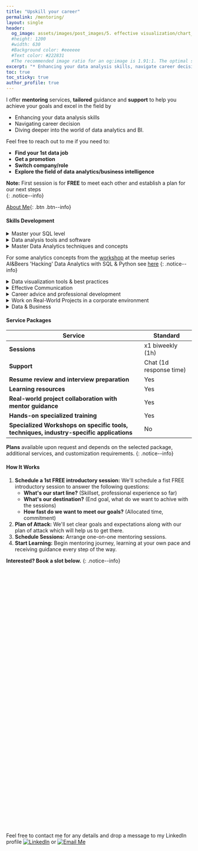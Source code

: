 ```yaml
---
title: "Upskill your career"
permalink: /mentoring/
layout: single
header:
  og_image: assets/images/post_images/5. effective visualization/chart_og.jpg
  #height: 1200
  #width: 630
  #Background color: #eeeeee
  #Text color: #222831
  #The recommended image ratio for an og:image is 1.91:1. The optimal size would be 1200 x 630.
excerpt: "* Enhancing your data analysis skills, navigate career decisions, dive deeper into the world of data analytics and BI. The first introductory session is for free."
toc: true
toc_sticky: true
author_profile: true
---
```


I offer **mentoring** services, **tailored** guidance and **support** to help you achieve your goals and excel in the field by 
* Enhancing your data analysis skills
* Navigating career decision
* Diving deeper into the world of data analytics and BI. 

Feel free to reach out to me if you need to:
* **Find your 1st data job**
* **Get a promotion**
* **Switch company/role**
* **Explore the field of data analytics/business intelligence**

**Note:** First session is for **FREE** to meet each other and establish a plan for our next steps<br>
{: .notice--info}

[About Me](https://angeanto.github.io/about/){: .btn .btn--info}

#### **Skills Development**

<details>
   <summary>Master your SQL level</summary>
   <span class="inner-pre" style="font-size: 13px">
   - Advanced Querying Skills<br>
   - Optimization and Performance Tuning<br>
   </span>
</details>

<details>
   <summary>Data analysis tools and software</summary>
   <span class="inner-pre" style="font-size: 13px">
   - Python<br>
   - R<br>
   - Git<br>
   </span>
</details>

<details>
   <summary>Master Data Analytics techniques and concepts</summary>
   <span class="inner-pre" style="font-size: 13px">
   - Critical Thinking and Problem-Solving<br>
   - Domain Knowledge Application<br>
   - Understanding of Statistical Methods<br>
   - Data Cleaning and Preprocessing<br>
   - Big Data Handling<br>
   </span>
</details>

   For some analytics concepts from the [workshop](https://www.meetup.com/ai-and-beers/events/297355998/) at the meetup series AI&Beers 'Hacking' Data Analytics with SQL & Python see [here](https://github.com/angeanto/ai_and_beers_hacking_data_and_analytics/blob/main/Hacking_Data_Analytics_with_SQL_%26_Python.ipynb)
{: .notice--info}

<details>
   <summary>Data visualization tools & best practices</summary>
   <span class="inner-pre" style="font-size: 13px">
   - Tableau<br>
   - Metabase<br>
   </span>
</details>

<details>
   <summary>Effective Communication</summary>
   <span class="inner-pre" style="font-size: 13px">
   - Learn how to build a narrative with data using visualization best practices<br>
   - Effective communication of insights<br>
   </span>
</details>

<details>
   <summary>Career advice and professional development</summary>
   <span class="inner-pre" style="font-size: 13px">
   - Goal Setting<br>
   - Resume Building and Job Search Strategies<br>
   - Interview Preparation & Negotiation Skills<br>
   - Skills Assessment<br>
   - Networking and Community Engagement<br>
   - Soft Skills Enhancement<br>
   - Building a Personal Brand<br>
   </span>
</details>

<details>
   <summary>Work on Real-World Projects in a corporate environment</summary>
   <span class="inner-pre" style="font-size: 13px">
   - Apply your skills in a professional setting<br>
   - Preparing for challenges<br>
   </span>
</details>

<details>
   <summary>Data & Business</summary>
   <span class="inner-pre" style="font-size: 13px">
   - Combine data analytics with business domain knowledge effectively for fintech, ecommerce and cybersecurity industries.<br>
   </span>
</details>

#### **Service Packages**

|Service|Standard|
|----------|------------|
|**Sessions**|x1 biweekly (1h)|
|**Support**|Chat (1d response time)|
|**Resume review and interview preparation**|Yes|
|**Learning resources**|Yes|
|**Real-world project collaboration with mentor guidance**|Yes|
|**Hands-on specialized training**|Yes|
|**Specialized Workshops on specific tools, techniques, industry-specific applications**|No|

**Plans** available upon request and depends on the selected package, additional services, and customization requirements.
{: .notice--info}

#### **How It Works**

1. **Schedule a 1st FREE introductory session:** We'll schedule a fist FREE introductory session to answer the following questions: 
   * **What's our start line?** (Skillset, professional experience so far)
   * **What's our destination?** (End goal, what do we want to achive with the sessions)
   * **How fast do we want to meet our goals?** (Allocated time, commitment)
2. **Plan of Attack:** We'll set clear goals and expectations along with our plan of attack which will help us to get there.
3. **Schedule Sessions:** Arrange one-on-one mentoring sessions.
4. **Start Learning:** Begin mentoring journey, learning at your own pace and receiving guidance every step of the way.

**Interested? Book a slot below.**
{: .notice--info}

<!-- Calendly inline widget begin -->
<div class="calendly-inline-widget" data-url="https://calendly.com/antonisangelakis" style="min-width:320px;height:700px;"></div>
<script type="text/javascript" src="https://assets.calendly.com/assets/external/widget.js" async></script>
<!-- Calendly inline widget end -->

<!-- Calendly badge widget begin -->
<link href="https://assets.calendly.com/assets/external/widget.css" rel="stylesheet">
<script src="https://assets.calendly.com/assets/external/widget.js" type="text/javascript" async></script>
<script type="text/javascript">window.onload = function() { Calendly.initBadgeWidget({ url: 'https://calendly.com/antonisangelakis', text: 'Getting started with a FREE 45min session 🚀', color: '#0069ff', textColor: '#ffffff', branding: true }); }</script>
<!-- Calendly badge widget end -->

Feel free to contact me for any details and drop a message to my LinkedIn profile [![LinkedIn](https://img.shields.io/badge/LinkedIn-Profile-blue?style=for-the-badge&logo=linkedin)](https://www.linkedin.com/in/antonios-angelakis-249899101/) or [![Email Me](https://img.shields.io/badge/Email%20Me-Contact%20Now-red?style=for-the-badge&logo=gmail)](mailto:antonisagg@outlook.com)